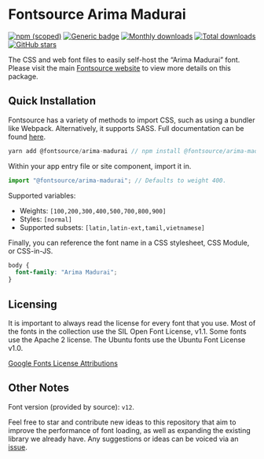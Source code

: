 # Fontsource Arima Madurai

[![npm (scoped)](https://img.shields.io/npm/v/@fontsource/arima-madurai?color=brightgreen)](https://www.npmjs.com/package/@fontsource/arima-madurai) [![Generic badge](https://img.shields.io/badge/fontsource-passing-brightgreen)](https://github.com/fontsource/fontsource) [![Monthly downloads](https://badgen.net/npm/dm/@fontsource/arima-madurai)](https://github.com/fontsource/fontsource) [![Total downloads](https://badgen.net/npm/dt/@fontsource/arima-madurai)](https://github.com/fontsource/fontsource) [![GitHub stars](https://img.shields.io/github/stars/fontsource/fontsource.svg?style=social&label=Star)](https://github.com/fontsource/fontsource/stargazers)

The CSS and web font files to easily self-host the “Arima Madurai” font. Please visit the main [Fontsource website](https://fontsource.org/fonts/arima-madurai) to view more details on this package.

## Quick Installation

Fontsource has a variety of methods to import CSS, such as using a bundler like Webpack. Alternatively, it supports SASS. Full documentation can be found [here](https://fontsource.org/docs/introduction).

```javascript
yarn add @fontsource/arima-madurai // npm install @fontsource/arima-madurai
```

Within your app entry file or site component, import it in.

```javascript
import "@fontsource/arima-madurai"; // Defaults to weight 400.
```

Supported variables:

- Weights: `[100,200,300,400,500,700,800,900]`
- Styles: `[normal]`
- Supported subsets: `[latin,latin-ext,tamil,vietnamese]`

Finally, you can reference the font name in a CSS stylesheet, CSS Module, or CSS-in-JS.

```css
body {
  font-family: "Arima Madurai";
}
```

## Licensing

It is important to always read the license for every font that you use.
Most of the fonts in the collection use the SIL Open Font License, v1.1. Some fonts use the Apache 2 license. The Ubuntu fonts use the Ubuntu Font License v1.0.

[Google Fonts License Attributions](https://fonts.google.com/attribution)

## Other Notes

Font version (provided by source): `v12`.

Feel free to star and contribute new ideas to this repository that aim to improve the performance of font loading, as well as expanding the existing library we already have. Any suggestions or ideas can be voiced via an [issue](https://github.com/fontsource/fontsource/issues).
